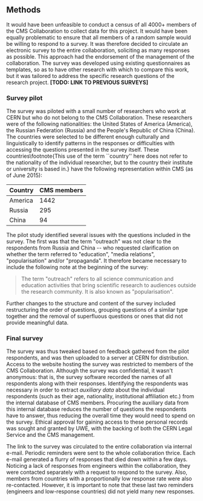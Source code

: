 ## Methods

It would have been unfeasible to conduct a census of all 4000+ members of the CMS Collaboration to collect data for this project.
It would have been equally problematic to ensure that all members of a random sample would be willing to respond to a survey.
It was therefore decided to circulate an electronic survey to the entire collaboration, soliciting as many responses as possible.
This approach had the endorsement of the management of the collaboration.
The survey was developed using existing questionnaires as templates, so as to have other research with which to compare this work, but it was tailored to address the specific research questions of the research project. **[TODO: LINK TO PREVIOUS SURVEYS]**

### Survey pilot

The survey was piloted with a small number of researchers who work at CERN but who do not belong to the CMS Collaboration.
These researchers were of the following nationalities: the United States of America (America), the Russian Federation (Russia) and the People's Republic of China (China).
The countries were selected to be different enough culturally and linguistically to identify patterns in the responses or difficulties with accessing the questions presented in the survey itself.
These countries\footnote{This use of the term ``country'' here does not refer to the nationality of the individual researcher, but to the country their institute or university is based in.} have the following representation within CMS (as of June 2015):

|Country|CMS members|
|:---|:---|
|America|1442|
|Russia|295|
|China|94|

The pilot study identified several issues with the questions included in the survey.
The first was that the term "outreach" was not clear to the respondents from Russia and China -- who requested clarification on whether the term referred to "education", "media relations",  "popularisation" and/or "propaganda".
It therefore became necessary to include the following note at the beginning of the survey:

> The term "outreach" refers to all science communication and education activities that bring scientific research to audiences outside the research community. It is also known as "popularisation".

Further changes to the structure and content of the survey included restructuring the order of questions, grouping questions of a similar type together and the removal of superfluous questions or ones that did not provide meaningful data.

### Final survey

The survey was thus tweaked based on feedback gathered from the pilot respondents, and was then uploaded to a server at CERN for distribution.
Access to the website hosting the survey was restricted to members of the CMS Collaboration.
Although the survey was confidential, it wasn't anonymous: that is, the survey software recorded the names of all respondents along with their responses.
Identifying the respondents was necessary in order to extract *auxiliary data* about the individual respondents (such as their age, nationality, institutional affiliation etc.) from the internal database of CMS members.
Procuring the auxiliary data from this internal database reduces the number of questions the respondents have to answer, thus reducing the overall time they would need to spend on the survey.
Ethical approval for gaining access to these personal records was sought and granted by UWE, with the backing of both the CERN Legal Service and the CMS management.

The link to the survey was circulated to the entire collaboration via internal e-mail.
Periodic reminders were sent to the whole collaboration thrice.
Each e-mail generated a flurry of responses that died down within a few days.
Noticing a lack of responses from engineers within the collaboration, they were contacted separately with a request to respond to the survey.
Also, members from countries with a proportionally low response rate were also re-contacted.
However, it is important to note that these last two reminders (engineers and low-response countries) did not yield many new responses.
